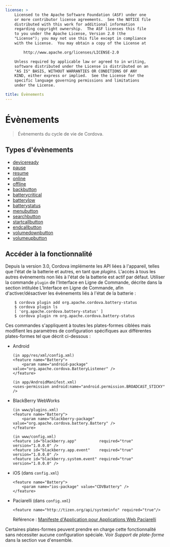 ```yaml
---
license: >
    Licensed to the Apache Software Foundation (ASF) under one
    or more contributor license agreements.  See the NOTICE file
    distributed with this work for additional information
    regarding copyright ownership.  The ASF licenses this file
    to you under the Apache License, Version 2.0 (the
    "License"); you may not use this file except in compliance
    with the License.  You may obtain a copy of the License at

        http://www.apache.org/licenses/LICENSE-2.0

    Unless required by applicable law or agreed to in writing,
    software distributed under the License is distributed on an
    "AS IS" BASIS, WITHOUT WARRANTIES OR CONDITIONS OF ANY
    KIND, either express or implied.  See the License for the
    specific language governing permissions and limitations
    under the License.

title: Évènements
---
```


# Évènements

> Évènements du cycle de vie de Cordova.

## Types d'évènements

*   [deviceready](events.deviceready.html)
*   [pause](events.pause.html)
*   [resume](events.resume.html)
*   [online](events.online.html)
*   [offline](events.offline.html)
*   [backbutton](events.backbutton.html)
*   [batterycritical](events.batterycritical.html)
*   [batterylow](events.batterylow.html)
*   [batterystatus](events.batterystatus.html)
*   [menubutton](events.menubutton.html)
*   [searchbutton](events.searchbutton.html)
*   [startcallbutton](events.startcallbutton.html)
*   [endcallbutton](events.endcallbutton.html)
*   [volumedownbutton](events.volumedownbutton.html)
*   [volumeupbutton](events.volumeupbutton.html)

## Accéder à la fonctionnalité

Depuis la version 3.0, Cordova implémente les API liées à l'appareil, telles que l'état de la batterie et autres, en tant que *plugins*. L'accès à tous les autres évènements non liés à l'état de la batterie est actif par défaut. Utiliser la commande `plugin` de l'Interface en Ligne de Commande, décrite dans la section intitulée L'Interface en Ligne de Commande, afin d'activer/désactiver les évènements liés à l'état de la batterie :

        $ cordova plugin add org.apache.cordova.battery-status
        $ cordova plugin ls
        [ 'org.apache.cordova.battery-status' ]
        $ cordova plugin rm org.apache.cordova.battery-status
    

Ces commandes s'appliquent à toutes les plates-formes ciblées mais modifient les paramètres de configuration spécifiques aux différentes plates-formes tel que décrit ci-dessous :

*   Android
    
        (in app/res/xml/config.xml)
        <feature name="Battery">
            <param name="android-package" value="org.apache.cordova.BatteryListener" />
        </feature>
        
        (in app/AndroidManifest.xml)
        <uses-permission android:name="android.permission.BROADCAST_STICKY" />
        

*   BlackBerry WebWorks
    
        (in www/plugins.xml)
        <feature name="Battery">
            <param name="blackberry-package" value="org.apache.cordova.battery.Battery" />
        </feature>
        
        (in www/config.xml)
        <feature id="blackberry.app"          required="true" version="1.0.0.0" />
        <feature id="blackberry.app.event"    required="true" version="1.0.0.0" />
        <feature id="blackberry.system.event" required="true" version="1.0.0.0" />
        

*   iOS (dans `config.xml`)
    
        <feature name="Battery">
            <param name="ios-package" value="CDVBattery" />
        </feature>
        

*   Paciarelli (dans `config.xml`)
    
        <feature name="http://tizen.org/api/systeminfo" required="true"/>
        
    
    Référence : [Manifeste d'Application pour Applications Web Paciarelli][1]

 [1]: https://developer.tizen.org/help/topic/org.tizen.help.gs/Creating%20a%20Project.html?path=0_1_1_3#8814682_CreatingaProject-EditingconfigxmlFeatures

Certaines plates-formes peuvent prendre en charge cette fonctionnalité sans nécessiter aucune configuration spéciale. Voir *Support de plate-forme* dans la section vue d'ensemble.